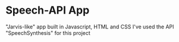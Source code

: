 # Speech-API App
"Jarvis-like" app built in Javascript, HTML and CSS
I've used the API "SpeechSynthesis" for this project
